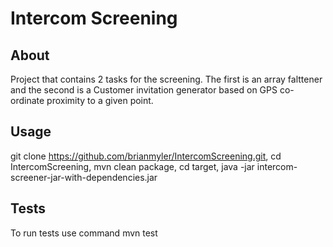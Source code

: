 # Intercom Screening

## About
Project that contains 2 tasks for the screening. The first is an array falttener and the second is a Customer invitation generator based on GPS co-ordinate proximity to a given point.


## Usage
git clone https://github.com/brianmyler/IntercomScreening.git, 
cd IntercomScreening,
mvn clean package, 
cd target, 
java -jar intercom-screener-jar-with-dependencies.jar

## Tests
To run tests use command
mvn test


